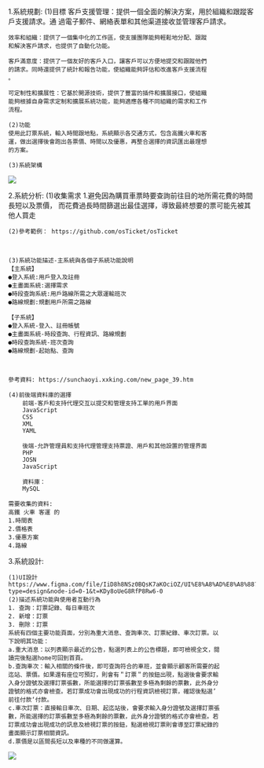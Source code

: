 1.系統規劃:
    (1)目標
    客戶支援管理：提供一個全面的解決方案，用於組織和跟蹤客戶支援請求。通
    過電子郵件、網絡表單和其他渠道接收並管理客戶請求。
    
    效率和組織：提供了一個集中化的工作區，使支援團隊能夠輕鬆地分配、跟蹤
    和解決客戶請求，也提供了自動化功能。
    
    客戶滿意度：提供了一個友好的客戶入口，讓客戶可以方便地提交和跟蹤他們
    的請求。同時還提供了統計和報告功能，使組織能夠評估和改進客戶支援流程
    。
    
    可定制性和擴展性：它基於開源技術，提供了豐富的插件和擴展接口，使組織
    能夠根據自身需求定制和擴展系統功能，能夠適應各種不同組織的需求和工作
    流程。 

    (2)功能
    使用此訂票系統，輸入時間跟地點，系統顯示各交通方式，包含高鐵火車和客
    運，做出選擇後會跑出各票價、時間以及優惠，再整合選擇的資訊匯出最理想
    的方案。

    (3)系統架構
![](https://hackmd.io/_uploads/HJ6LXYOS3.png)

  
2.系統分析:
    (1)收集需求
    1.避免因為購買車票時要查詢前往目的地所需花費的時間長短以及票價，
    而花費過長時間篩選出最佳選擇，導致最終想要的票可能先被其他人買走
    
    (2)參考範例： https://github.com/osTicket/osTicket


     
    (3)系統功能描述-主系統與各個子系統功能說明
    【主系統】
    ●登入系統:用戶登入及註冊
    ●主畫面系統:選擇需求
    ●時段查詢系統:用戶路線所需之大眾運輸班次
    ●路線規劃:規劃用戶所需之路線
    
    【子系統】
    ●登入系統-登入、註冊帳號
    ●主畫面系統-時段查詢、行程資訊、路線規劃
    ●時段查詢系統-班次查詢
    ●路線規劃-起始點、查詢
    
    
    
    參考資料: https://sunchaoyi.xxking.com/new_page_39.htm
        
    (4)前後端資料庫的選擇 
        前端-客戶和支持代理交互以提交和管理支持工單的用戶界面
        JavaScript
        CSS
        XML
        YAML
    
        後端-允許管理員和支持代理管理支持票證、用戶和其他設置的管理界面
        PHP
        JOSN 
        JavaScript
        
        資料庫：
        MySQL
        
    需要收集的資料:
    高鐵 火車 客運 的 
    1.時間表
    2.價格表
    3.優惠方案
    4.路線
  
3.系統設計:
    
    (1)UI設計 
    https://www.figma.com/file/IiD8h8NSz0BQsK7aKOciOZ/UI%E8%A8%AD%E8%A8%88?type=design&node-id=0-1&t=KDy8oUeG8RfP8Rw6-0
    (2)描述系統功能與使用者互動行為
    1. 查詢：訂票記錄、每日車班次
    2. 新增：訂票
    3. 刪除：訂票
    系統有四個主要功能頁面，分別為重大消息、查詢車次、訂票紀錄、車次訂票。以
    下說明其功能：
    a.重大消息：以列表顯示最近的公告，點選列表上的公告標題，即可檢視全文，閱
    讀完後點選home可回到首頁。
    b.查詢車次：輸入相關的條件後，即可查詢符合的車班，並會顯示顧客所需要的起
    迄站、票價。如果還有座位可預訂，則會有＂訂票＂的按鈕出現，點選後會要求輸
    入身分證號及選擇訂票張數，所能選擇的訂票張數至多極為剩餘的票數，此外身分
    證號的格式亦會檢查。若訂票成功會出現成功的行程資訊檢視訂票，確認後點選’
    前往付款‘付款。
    c.車次訂票：直接輸日車次、日期、起迄站後，會要求輸入身分證號及選擇訂票張
    數，所能選擇的訂票張數至多極為剩餘的票數，此外身分證號的格式亦會檢查。若
    訂票成功會出現成功的訊息及檢視訂票的按鈕，點選檢視訂票則會導至訂票紀錄的
    畫面顯示訂票相關資訊。
    d.票價是以區間長短以及車種的不同做運算。
![](https://hackmd.io/_uploads/BJ4ZE_av3.png)
    

